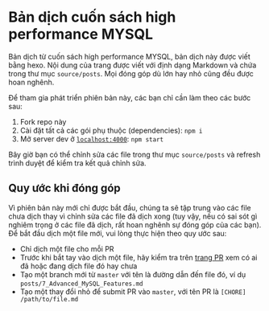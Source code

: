 # Bản dịch cuốn sách high performance MYSQL

Bản dịch từ cuốn sách  high performance MYSQL, bản dịch này được viết bằng hexo. Nội dung của trang được viết với định dạng Markdown và chứa trong thư mục `source/posts`. Mọi đóng góp dù lớn hay nhỏ cũng đều được hoan nghênh.

Để tham gia phát triển phiên bản này, các bạn chỉ cần làm theo các bước sau:

1. Fork repo này
1. Cài đặt tất cả các gói phụ thuộc (dependencies): `npm i`
1. Mở server dev ở [`localhost:4000`](http://localhost:4000/archives): `npm start`

Bây giờ bạn có thể chỉnh sửa các file trong thư mục `source/posts` và refresh trình duyệt để kiểm tra kết quả chỉnh sửa.

## Quy ước khi đóng góp

Vì phiên bản này mới chỉ được bắt đầu, chúng ta sẽ tập trung vào các file chưa dịch thay vì chỉnh sửa các file đã dịch xong (tuy vậy, nếu có sai sót gì nghiêm trọng ở các file đã dịch, rất hoan nghênh sự đóng góp của các bạn). Để bắt đầu dịch một file mới, vui lòng thực hiện theo quy ước sau:

* Chỉ dịch một file cho mỗi PR
* Trước khi bắt tay vào dịch một file, hãy kiểm tra trên [trang PR](https://github.com/vuejs-vn/vuejs.org/pulls) xem có ai đã hoặc đang dịch file đó hay chưa
* Tạo một branch mới từ `master` với tên là đường dẫn đến file đó, ví dụ `posts/7_Advanced_MySQL_Features.md`
* Tạo một thay đổi nhỏ để submit PR vào `master`, với tên PR là `[CHORE] /path/to/file.md`


